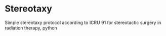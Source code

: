 # Stereotaxy
Simple stereotaxy protocol according to ICRU 91 for stereotactic surgery in radiation therapy, python 
